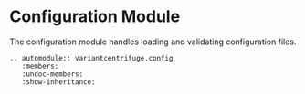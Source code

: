 # Configuration Module

The configuration module handles loading and validating configuration files.

```{eval-rst}
.. automodule:: variantcentrifuge.config
   :members:
   :undoc-members:
   :show-inheritance:
```
